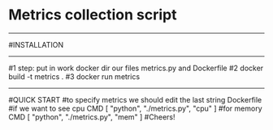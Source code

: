 # Metrics collection script
***
#INSTALLATION
***
#1 step: put in work docker dir our files metrics.py and Dockerfile
#2 docker build -t metrics .
#3 docker run metrics
***
#QUICK START
#to specify metrics we should edit the last string Dockerfile
#if we want to see cpu CMD [ "python", "./metrics.py", "cpu" ]
#for memory CMD [ "python", "./metrics.py", "mem" ]
#Cheers!
